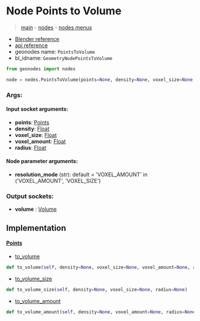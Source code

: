 # Node Points to Volume

> [main](../structure.md) - [nodes](nodes.md) - [nodes menus](nodes_menus.md)

- [Blender reference](https://docs.blender.org/manual/en/latest/modeling/geometry_nodes/point/points_to_volume.html)
- [api reference](https://docs.blender.org/api/current/bpy.types.GeometryNodePointsToVolume.html)
- geonodes name: `PointsToVolume`
- bl_idname: `GeometryNodePointsToVolume`

```python
from geonodes import nodes

node = nodes.PointsToVolume(points=None, density=None, voxel_size=None, voxel_amount=None, radius=None, resolution_mode='VOXEL_AMOUNT')
```

### Args:

#### Input socket arguments:

- **points**: [Points](Points.md)
- **density**: [Float](Float.md)
- **voxel_size**: [Float](Float.md)
- **voxel_amount**: [Float](Float.md)
- **radius**: [Float](Float.md)

#### Node parameter arguments:

- **resolution_mode** (str): default = 'VOXEL_AMOUNT' in ('VOXEL_AMOUNT', 'VOXEL_SIZE')

### Output sockets:

- **volume** : [Volume](Volume.md)

## Implementation

#### [Points](Points.md)

 - [to_volume](Points.md#to_volume)
  ```python
  def to_volume(self, density=None, voxel_size=None, voxel_amount=None, radius=None, resolution_mode='VOXEL_AMOUNT')
  ```

 - [to_volume_size](Points.md#to_volume_size)
  ```python
  def to_volume_size(self, density=None, voxel_size=None, radius=None)
  ```

 - [to_volume_amount](Points.md#to_volume_amount)
  ```python
  def to_volume_amount(self, density=None, voxel_amount=None, radius=None)
  ```


